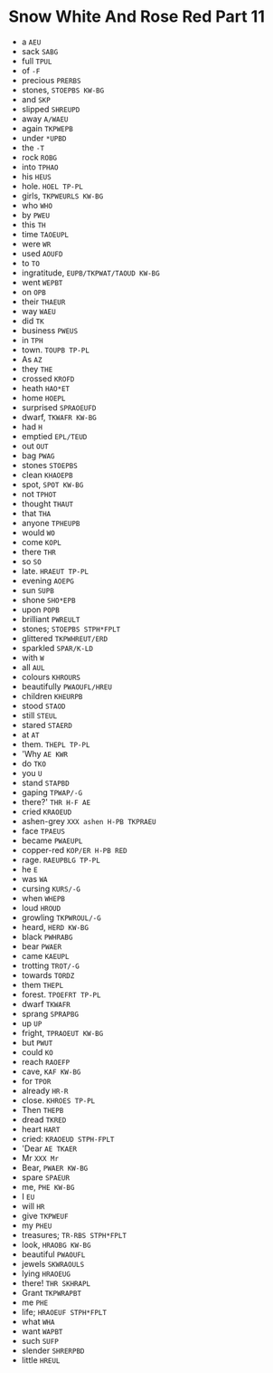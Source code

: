 # Snow White And Rose Red Part 11

* a `AEU`
* sack `SABG`
* full `TPUL`
* of `-F`
* precious `PRERBS`
* stones, `STOEPBS KW-BG`
* and `SKP`
* slipped `SHREUPD`
* away `A/WAEU`
* again `TKPWEPB`
* under `*UPBD`
* the `-T`
* rock `ROBG`
* into `TPHAO`
* his `HEUS`
* hole. `HOEL TP-PL`
* girls, `TKPWEURLS KW-BG`
* who `WHO`
* by `PWEU`
* this `TH`
* time `TAOEUPL`
* were `WR`
* used `AOUFD`
* to `TO`
* ingratitude, `EUPB/TKPWAT/TAOUD KW-BG`
* went `WEPBT`
* on `OPB`
* their `THAEUR`
* way `WAEU`
* did `TK`
* business `PWEUS`
* in `TPH`
* town. `TOUPB TP-PL`
* As `AZ`
* they `THE`
* crossed `KROFD`
* heath `HAO*ET`
* home `HOEPL`
* surprised `SPRAOEUFD`
* dwarf, `TKWAFR KW-BG`
* had `H`
* emptied `EPL/TEUD`
* out `OUT`
* bag `PWAG`
* stones `STOEPBS`
* clean `KHAOEPB`
* spot, `SPOT KW-BG`
* not `TPHOT`
* thought `THAUT`
* that `THA`
* anyone `TPHEUPB`
* would `WO`
* come `KOPL`
* there `THR`
* so `SO`
* late. `HRAEUT TP-PL`
* evening `AOEPG`
* sun `SUPB`
* shone `SHO*EPB`
* upon `POPB`
* brilliant `PWREULT`
* stones; `STOEPBS STPH*FPLT`
* glittered `TKPWHREUT/ERD`
* sparkled `SPAR/K-LD`
* with `W`
* all `AUL`
* colours `KHROURS`
* beautifully `PWAOUFL/HREU`
* children `KHEURPB`
* stood `STAOD`
* still `STEUL`
* stared `STAERD`
* at `AT`
* them. `THEPL TP-PL`
* 'Why `AE KWR`
* do `TKO`
* you `U`
* stand `STAPBD`
* gaping `TPWAP/-G`
* there?' `THR H-F AE`
* cried `KRAOEUD`
* ashen-grey `XXX ashen H-PB TKPRAEU`
* face `TPAEUS`
* became `PWAEUPL`
* copper-red `KOP/ER H-PB RED`
* rage. `RAEUPBLG TP-PL`
* he `E`
* was `WA`
* cursing `KURS/-G`
* when `WHEPB`
* loud `HROUD`
* growling `TKPWROUL/-G`
* heard, `HERD KW-BG`
* black `PWHRABG`
* bear `PWAER`
* came `KAEUPL`
* trotting `TROT/-G`
* towards `TORDZ`
* them `THEPL`
* forest. `TPOEFRT TP-PL`
* dwarf `TKWAFR`
* sprang `SPRAPBG`
* up `UP`
* fright, `TPRAOEUT KW-BG`
* but `PWUT`
* could `KO`
* reach `RAOEFP`
* cave, `KAF KW-BG`
* for `TPOR`
* already `HR-R`
* close. `KHROES TP-PL`
* Then `THEPB`
* dread `TKRED`
* heart `HART`
* cried: `KRAOEUD STPH-FPLT`
* 'Dear `AE TKAER`
* Mr `XXX Mr`
* Bear, `PWAER KW-BG`
* spare `SPAEUR`
* me, `PHE KW-BG`
* I `EU`
* will `HR`
* give `TKPWEUF`
* my `PHEU`
* treasures; `TR-RBS STPH*FPLT`
* look, `HRAOBG KW-BG`
* beautiful `PWAOUFL`
* jewels `SKWRAOULS`
* lying `HRAOEUG`
* there! `THR SKHRAPL`
* Grant `TKPWRAPBT`
* me `PHE`
* life; `HRAOEUF STPH*FPLT`
* what `WHA`
* want `WAPBT`
* such `SUFP`
* slender `SHRERPBD`
* little `HREUL`
